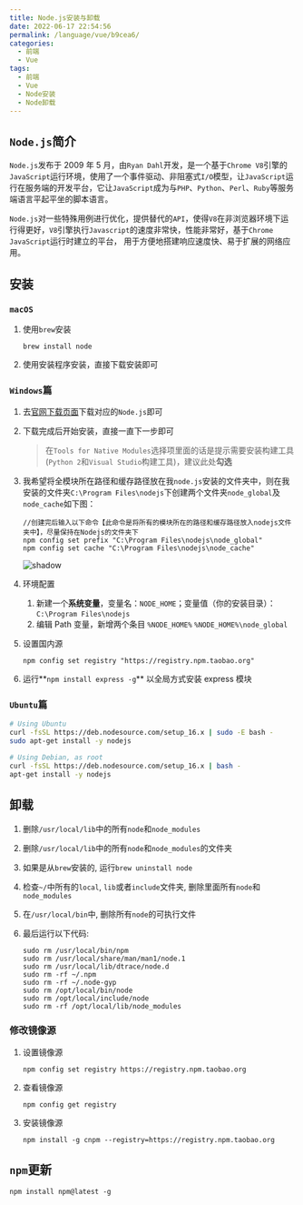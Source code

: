 ```yaml
---
title: Node.js安装与卸载
date: 2022-06-17 22:54:56
permalink: /language/vue/b9cea6/
categories:
  - 前端
  - Vue
tags:
  - 前端
  - Vue
  - Node安装
  - Node卸载
---
```


## `Node.js`简介

`Node.js`发布于 2009 年 5 月，由`Ryan Dahl`开发，是一个基于`Chrome V8`引擎的`JavaScript`运行环境，使用了一个事件驱动、非阻塞式`I/O`模型，让`JavaScript`运行在服务端的开发平台，它让`JavaScript`成为与`PHP`、`Python`、`Perl`、`Ruby`等服务端语言平起平坐的脚本语言。

`Node.js`对一些特殊用例进行优化，提供替代的`API`，使得`V8`在非浏览器环境下运行得更好，`V8`引擎执行`Javascript`的速度非常快，性能非常好，基于`Chrome JavaScript`运行时建立的平台， 用于方便地搭建响应速度快、易于扩展的网络应用。

<!-- more -->

<InArticleAdsense
    data-ad-client="ca-pub-1725717718088510"
    data-ad-slot="7426219401">
</InArticleAdsense>

## 安装

### `macOS`

1. 使用`brew`安装

   ``` shell
   brew install node
   ```

2. 使用安装程序安装，直接下载安装即可

### `Windows`篇

1. 去[官网下载页面](https://nodejs.org/zh-cn/download/)下载对应的`Node.js`即可

2. 下载完成后开始安装，直接一直下一步即可

   > 在`Tools for Native Modules`选择项里面的话是提示需要安装构建工具(`Python 2`和`Visual Studio`构建工具)，建议此处**勾选**

3. 我希望将全模块所在路径和缓存路径放在我`node.js`安装的文件夹中，则在我安装的文件夹`C:\Program Files\nodejs`下创建两个文件夹`node_global`及`node_cache`如下图：

   ``` shell
   //创建完后输入以下命令【此命令是将所有的模块所在的路径和缓存路径放入nodejs文件夹中】，尽量保持在Nodejs的文件夹下
   npm config set prefix "C:\Program Files\nodejs\node_global"
   npm config set cache "C:\Program Files\nodejs\node_cache"
   ```

   ![shadow](https://cdn.jsdelivr.net/gh/xingcxb/blog_img@blog1/%E5%BC%80%E5%8F%91%E8%AF%AD%E8%A8%80/Vue/Snipaste_2022-01-14_00-33-33.png)

4. 环境配置

   1. 新建一个**系统变量**，变量名：`NODE_HOME`；变量值（你的安装目录）：`C:\Program Files\nodejs`
   2. 编辑 Path 变量，新增两个条目 `%NODE_HOME%` `%NODE_HOME%\node_global`

5. 设置国内源

   ``` shell
   npm config set registry "https://registry.npm.taobao.org"
   ```

6. 运行**`npm install express -g`** 以全局方式安装 express 模块

### `Ubuntu`篇

``` bash
# Using Ubuntu
curl -fsSL https://deb.nodesource.com/setup_16.x | sudo -E bash -
sudo apt-get install -y nodejs

# Using Debian, as root
curl -fsSL https://deb.nodesource.com/setup_16.x | bash -
apt-get install -y nodejs
```

## 卸载

1. 删除`/usr/local/lib`中的所有`node`和`node_modules`

2. 删除`/usr/local/lib`中的所有`node`和`node_modules`的文件夹

3. 如果是从`brew`安装的, 运行`brew uninstall node`

4. 检查`~/`中所有的`local`, `lib`或者`include`文件夹, 删除里面所有`node`和`node_modules`

5. 在`/usr/local/bin`中, 删除所有`node`的可执行文件

6. 最后运行以下代码:
   ``` shell
   sudo rm /usr/local/bin/npm
   sudo rm /usr/local/share/man/man1/node.1
   sudo rm /usr/local/lib/dtrace/node.d
   sudo rm -rf ~/.npm
   sudo rm -rf ~/.node-gyp
   sudo rm /opt/local/bin/node
   sudo rm /opt/local/include/node
   sudo rm -rf /opt/local/lib/node_modules
   ```

### 修改镜像源

1. 设置镜像源

   ``` shell
   npm config set registry https://registry.npm.taobao.org
   ```

2. 查看镜像源

   ``` shell
   npm config get registry
   ```

3. 安装镜像源
   ``` shell
   npm install -g cnpm --registry=https://registry.npm.taobao.org
   ```


## `npm`更新

``` shell
npm install npm@latest -g
```